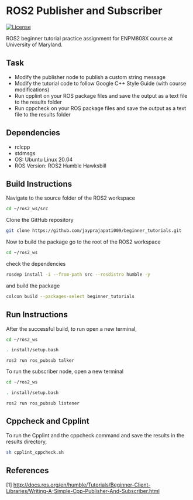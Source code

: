 
# ROS2 Publisher and Subscriber  
[![License](https://img.shields.io/badge/License-Apache%202.0-blue.svg)](https://opensource.org/licenses/Apache-2.0)

ROS2 beginner tutorial practice assignment for ENPM808X course at University of Maryland.

## Task
-   Modify the publisher node to publish a custom string message
-   Modify the tutorial code to follow Google C++ Style Guide (with course modifications)
-   Run cpplint on your ROS package files and save the output as a text file to the results folder
-   Run cppcheck on your ROS package files and save the output as a text file to the results folder

## Dependencies
- rclcpp
- stdmsgs
- OS: Ubuntu Linux 20.04
- ROS Version: ROS2 Humble Hawksbill

## Build Instructions

Navigate to the source folder of the ROS2 workspace
```sh
cd ~/ros2_ws/src
```
Clone the GitHub repository
```sh
git clone https://github.com/jayprajapati009/beginner_tutorials.git
```
Now to build the package go to the root of the ROS2 workspace
```sh
cd ~/ros2_ws
```
check the dependencies
```sh  
rosdep install -i --from-path src --rosdistro humble -y
```
and build the package 
```sh
colcon build --packages-select beginner_tutorials
```

## Run Instructions
After the successful build, to run open a new terminal,
```sh
cd ~/ros2_ws
```
```sh
. install/setup.bash
```
```
ros2 run ros_pubsub talker
```
To run the subscriber node, open a new terminal
```sh
cd ~/ros2_ws
```
```sh
. install/setup.bash
```
```
ros2 run ros_pubsub listener
```

##  Cppcheck and Cpplint
To run the Cpplint and the cppcheck command and save the results in the results directory,
```sh
sh cpplint_cppcheck.sh
```

##   References
[1] http://docs.ros.org/en/humble/Tutorials/Beginner-Client-Libraries/Writing-A-Simple-Cpp-Publisher-And-Subscriber.html